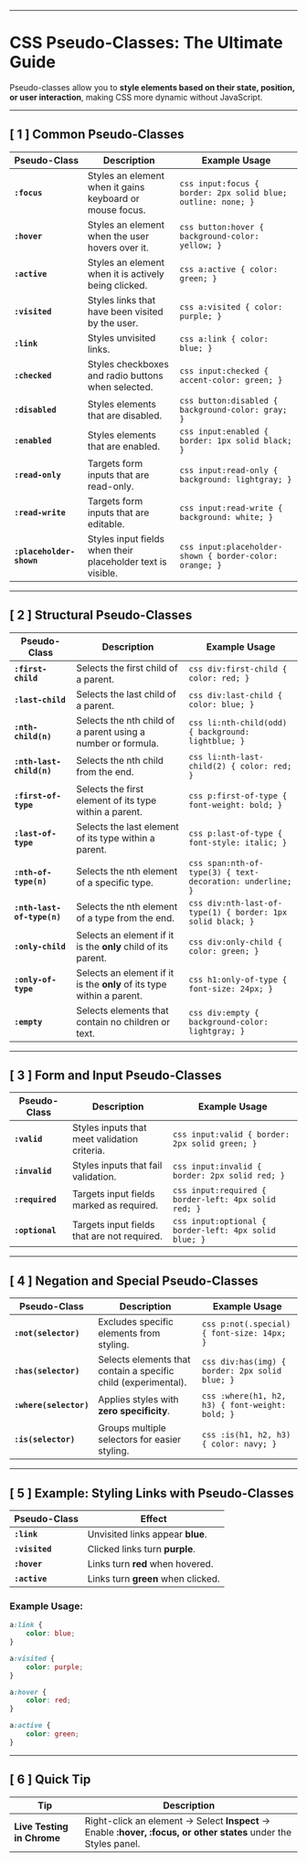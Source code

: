 ___
# CSS Pseudo-Classes: The Ultimate Guide

Pseudo-classes allow you to **style elements based on their state, position, or user interaction**, making CSS more dynamic without JavaScript.

---

## [ 1 ] Common Pseudo-Classes

|Pseudo-Class|Description|Example Usage|
|---|---|---|
|**`:focus`**|Styles an element when it gains keyboard or mouse focus.|`css input:focus { border: 2px solid blue; outline: none; }`|
|**`:hover`**|Styles an element when the user hovers over it.|`css button:hover { background-color: yellow; }`|
|**`:active`**|Styles an element when it is actively being clicked.|`css a:active { color: green; }`|
|**`:visited`**|Styles links that have been visited by the user.|`css a:visited { color: purple; }`|
|**`:link`**|Styles unvisited links.|`css a:link { color: blue; }`|
|**`:checked`**|Styles checkboxes and radio buttons when selected.|`css input:checked { accent-color: green; }`|
|**`:disabled`**|Styles elements that are disabled.|`css button:disabled { background-color: gray; }`|
|**`:enabled`**|Styles elements that are enabled.|`css input:enabled { border: 1px solid black; }`|
|**`:read-only`**|Targets form inputs that are read-only.|`css input:read-only { background: lightgray; }`|
|**`:read-write`**|Targets form inputs that are editable.|`css input:read-write { background: white; }`|
|**`:placeholder-shown`**|Styles input fields when their placeholder text is visible.|`css input:placeholder-shown { border-color: orange; }`|

---

## [ 2 ] Structural Pseudo-Classes

|Pseudo-Class|Description|Example Usage|
|---|---|---|
|**`:first-child`**|Selects the first child of a parent.|`css div:first-child { color: red; }`|
|**`:last-child`**|Selects the last child of a parent.|`css div:last-child { color: blue; }`|
|**`:nth-child(n)`**|Selects the nth child of a parent using a number or formula.|`css li:nth-child(odd) { background: lightblue; }`|
|**`:nth-last-child(n)`**|Selects the nth child from the end.|`css li:nth-last-child(2) { color: red; }`|
|**`:first-of-type`**|Selects the first element of its type within a parent.|`css p:first-of-type { font-weight: bold; }`|
|**`:last-of-type`**|Selects the last element of its type within a parent.|`css p:last-of-type { font-style: italic; }`|
|**`:nth-of-type(n)`**|Selects the nth element of a specific type.|`css span:nth-of-type(3) { text-decoration: underline; }`|
|**`:nth-last-of-type(n)`**|Selects the nth element of a type from the end.|`css div:nth-last-of-type(1) { border: 1px solid black; }`|
|**`:only-child`**|Selects an element if it is the **only** child of its parent.|`css div:only-child { color: green; }`|
|**`:only-of-type`**|Selects an element if it is the **only** of its type within a parent.|`css h1:only-of-type { font-size: 24px; }`|
|**`:empty`**|Selects elements that contain no children or text.|`css div:empty { background-color: lightgray; }`|

---

## [ 3 ] Form and Input Pseudo-Classes

|Pseudo-Class|Description|Example Usage|
|---|---|---|
|**`:valid`**|Styles inputs that meet validation criteria.|`css input:valid { border: 2px solid green; }`|
|**`:invalid`**|Styles inputs that fail validation.|`css input:invalid { border: 2px solid red; }`|
|**`:required`**|Targets input fields marked as required.|`css input:required { border-left: 4px solid red; }`|
|**`:optional`**|Targets input fields that are not required.|`css input:optional { border-left: 4px solid blue; }`|

---

## [ 4 ] Negation and Special Pseudo-Classes

|Pseudo-Class|Description|Example Usage|
|---|---|---|
|**`:not(selector)`**|Excludes specific elements from styling.|`css p:not(.special) { font-size: 14px; }`|
|**`:has(selector)`**|Selects elements that contain a specific child (experimental).|`css div:has(img) { border: 2px solid blue; }`|
|**`:where(selector)`**|Applies styles with **zero specificity**.|`css :where(h1, h2, h3) { font-weight: bold; }`|
|**`:is(selector)`**|Groups multiple selectors for easier styling.|`css :is(h1, h2, h3) { color: navy; }`|

---

## [ 5 ] Example: Styling Links with Pseudo-Classes

|Pseudo-Class|Effect|
|---|---|
|**`:link`**|Unvisited links appear **blue**.|
|**`:visited`**|Clicked links turn **purple**.|
|**`:hover`**|Links turn **red** when hovered.|
|**`:active`**|Links turn **green** when clicked.|

### **Example Usage:**

```css
a:link {
    color: blue;
}

a:visited {
    color: purple;
}

a:hover {
    color: red;
}

a:active {
    color: green;
}
```

---

## [ 6 ] Quick Tip

|Tip|Description|
|---|---|
|**Live Testing in Chrome**|Right-click an element → Select **Inspect** → Enable **:hover, :focus, or other states** under the Styles panel.|
